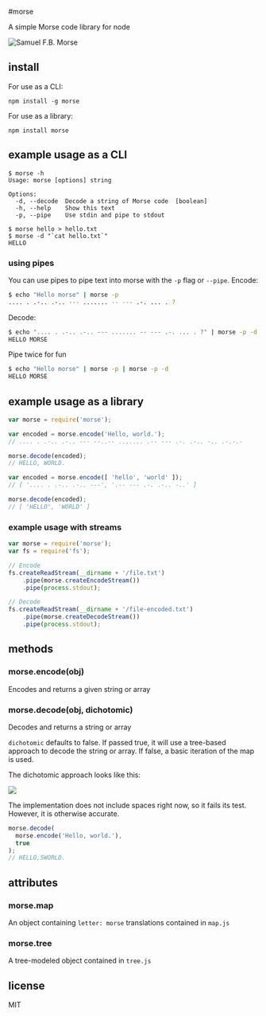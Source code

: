 #morse

A simple Morse code library for node

![Samuel F.B. Morse](http://i.imgur.com/HHHTQ.jpg)

## install

For use as a CLI:

    npm install -g morse

For use as a library:

    npm install morse

## example usage as a CLI

````
$ morse -h
Usage: morse [options] string

Options:
  -d, --decode  Decode a string of Morse code  [boolean]
  -h, --help    Show this text 
  -p, --pipe    Use stdin and pipe to stdout 

$ morse hello > hello.txt
$ morse -d "`cat hello.txt`"
HELLO
````

### using pipes
You can use pipes to pipe text into morse with the `-p` flag or `--pipe`. Encode:
```bash
$ echo "Hello morse" | morse -p
.... . .-.. .-.. --- ....... -- --- .-. ... . ?
```

Decode:
```bash
$ echo ".... . .-.. .-.. --- ....... -- --- .-. ... . ?" | morse -p -d
HELLO MORSE
```

Pipe twice for fun
```bash
$ echo "Hello morse" | morse -p | morse -p -d
HELLO MORSE
```

## example usage as a library

````javascript
var morse = require('morse');

var encoded = morse.encode('Hello, world.');
// .... . .-.. .-.. --- --..-- ....... .-- --- .-. .-.. -.. .-.-.-

morse.decode(encoded);
// HELLO, WORLD.
````

````javascript
var encoded = morse.encode([ 'hello', 'world' ]);
// [ '.... . .-.. .-.. ---', '.-- --- .-. .-.. -..' ]

morse.decode(encoded);
// [ 'HELLO', 'WORLD' ]
````

### example usage with streams

```javascript
var morse = require('morse');
var fs = require('fs');

// Encode
fs.createReadStream(__dirname + '/file.txt')
	.pipe(morse.createEncodeStream())
	.pipe(process.stdout);

// Decode
fs.createReadStream(__dirname + '/file-encoded.txt')
	.pipe(morse.createDecodeStream())
	.pipe(process.stdout);
```

## methods

### morse.encode(obj)

Encodes and returns a given string or array

### morse.decode(obj, dichotomic)

Decodes and returns a string or array

`dichotomic` defaults to false. If passed true, it will use a tree-based approach to decode the string or array. If false, a basic iteration of the map is used.

The dichotomic approach looks like this:

![](http://i.imgur.com/Y1bnV.png)

The implementation does not include spaces right now, so it fails its test. However, it is otherwise accurate.

````javascript
morse.decode(
  morse.encode('Hello, world.'),
  true
);
// HELLO,5WORLD.
````

## attributes

### morse.map

An object containing `letter: morse` translations contained in `map.js`

### morse.tree

A tree-modeled object contained in `tree.js`

## license

MIT
